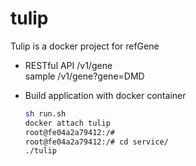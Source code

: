 # tulip
Tulip is a docker project for refGene

- RESTful API /v1/gene  
  sample /v1/gene?gene=DMD

- Build application with docker container

  ```bash
  sh run.sh
  docker attach tulip
  root@fe04a2a79412:/#
  root@fe04a2a79412:/# cd service/
  ./tulip
  ```